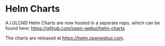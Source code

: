 # Helm Charts
A.I.GLCND Helm Charts are now hosted in a separate repo, which can be found here: https://github.com/open-webui/helm-charts 

The charts are released at https://helm.openwebui.com. 